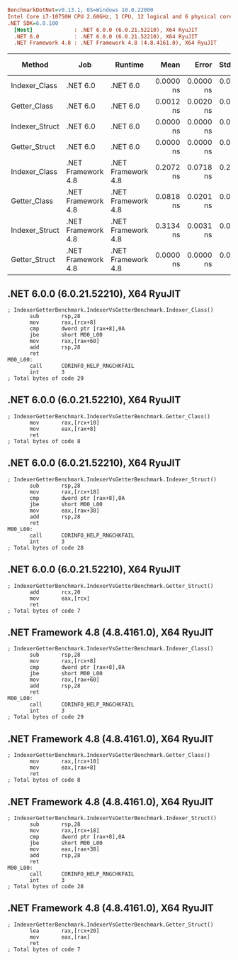 ``` ini

BenchmarkDotNet=v0.13.1, OS=Windows 10.0.22000
Intel Core i7-10750H CPU 2.60GHz, 1 CPU, 12 logical and 6 physical cores
.NET SDK=6.0.100
  [Host]             : .NET 6.0.0 (6.0.21.52210), X64 RyuJIT
  .NET 6.0           : .NET 6.0.0 (6.0.21.52210), X64 RyuJIT
  .NET Framework 4.8 : .NET Framework 4.8 (4.8.4161.0), X64 RyuJIT


```
|         Method |                Job |            Runtime |      Mean |     Error |    StdDev |    Median | Code Size |
|--------------- |------------------- |------------------- |----------:|----------:|----------:|----------:|----------:|
|  Indexer_Class |           .NET 6.0 |           .NET 6.0 | 0.0000 ns | 0.0000 ns | 0.0000 ns | 0.0000 ns |      29 B |
|   Getter_Class |           .NET 6.0 |           .NET 6.0 | 0.0012 ns | 0.0020 ns | 0.0018 ns | 0.0000 ns |       8 B |
| Indexer_Struct |           .NET 6.0 |           .NET 6.0 | 0.0000 ns | 0.0000 ns | 0.0000 ns | 0.0000 ns |      28 B |
|  Getter_Struct |           .NET 6.0 |           .NET 6.0 | 0.0000 ns | 0.0000 ns | 0.0000 ns | 0.0000 ns |       7 B |
|  Indexer_Class | .NET Framework 4.8 | .NET Framework 4.8 | 0.2072 ns | 0.0718 ns | 0.2116 ns | 0.0401 ns |      29 B |
|   Getter_Class | .NET Framework 4.8 | .NET Framework 4.8 | 0.0818 ns | 0.0201 ns | 0.0215 ns | 0.0839 ns |       8 B |
| Indexer_Struct | .NET Framework 4.8 | .NET Framework 4.8 | 0.3134 ns | 0.0031 ns | 0.0029 ns | 0.3139 ns |      28 B |
|  Getter_Struct | .NET Framework 4.8 | .NET Framework 4.8 | 0.0000 ns | 0.0000 ns | 0.0000 ns | 0.0000 ns |       7 B |


## .NET 6.0.0 (6.0.21.52210), X64 RyuJIT
```assembly
; IndexerGetterBenchmark.IndexerVsGetterBenchmark.Indexer_Class()
       sub       rsp,28
       mov       rax,[rcx+8]
       cmp       dword ptr [rax+8],0A
       jbe       short M00_L00
       mov       rax,[rax+60]
       add       rsp,28
       ret
M00_L00:
       call      CORINFO_HELP_RNGCHKFAIL
       int       3
; Total bytes of code 29
```

## .NET 6.0.0 (6.0.21.52210), X64 RyuJIT
```assembly
; IndexerGetterBenchmark.IndexerVsGetterBenchmark.Getter_Class()
       mov       rax,[rcx+10]
       mov       eax,[rax+8]
       ret
; Total bytes of code 8
```

## .NET 6.0.0 (6.0.21.52210), X64 RyuJIT
```assembly
; IndexerGetterBenchmark.IndexerVsGetterBenchmark.Indexer_Struct()
       sub       rsp,28
       mov       rax,[rcx+18]
       cmp       dword ptr [rax+8],0A
       jbe       short M00_L00
       mov       eax,[rax+38]
       add       rsp,28
       ret
M00_L00:
       call      CORINFO_HELP_RNGCHKFAIL
       int       3
; Total bytes of code 28
```

## .NET 6.0.0 (6.0.21.52210), X64 RyuJIT
```assembly
; IndexerGetterBenchmark.IndexerVsGetterBenchmark.Getter_Struct()
       add       rcx,20
       mov       eax,[rcx]
       ret
; Total bytes of code 7
```

## .NET Framework 4.8 (4.8.4161.0), X64 RyuJIT
```assembly
; IndexerGetterBenchmark.IndexerVsGetterBenchmark.Indexer_Class()
       sub       rsp,28
       mov       rax,[rcx+8]
       cmp       dword ptr [rax+8],0A
       jbe       short M00_L00
       mov       rax,[rax+60]
       add       rsp,28
       ret
M00_L00:
       call      CORINFO_HELP_RNGCHKFAIL
       int       3
; Total bytes of code 29
```

## .NET Framework 4.8 (4.8.4161.0), X64 RyuJIT
```assembly
; IndexerGetterBenchmark.IndexerVsGetterBenchmark.Getter_Class()
       mov       rax,[rcx+10]
       mov       eax,[rax+8]
       ret
; Total bytes of code 8
```

## .NET Framework 4.8 (4.8.4161.0), X64 RyuJIT
```assembly
; IndexerGetterBenchmark.IndexerVsGetterBenchmark.Indexer_Struct()
       sub       rsp,28
       mov       rax,[rcx+18]
       cmp       dword ptr [rax+8],0A
       jbe       short M00_L00
       mov       eax,[rax+38]
       add       rsp,28
       ret
M00_L00:
       call      CORINFO_HELP_RNGCHKFAIL
       int       3
; Total bytes of code 28
```

## .NET Framework 4.8 (4.8.4161.0), X64 RyuJIT
```assembly
; IndexerGetterBenchmark.IndexerVsGetterBenchmark.Getter_Struct()
       lea       rax,[rcx+20]
       mov       eax,[rax]
       ret
; Total bytes of code 7
```

